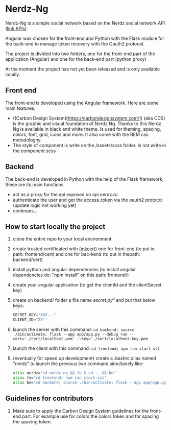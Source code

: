 # Nerdz-Ng

Nerdz-Ng is a simple social network based on the Nerdz social network API ([link APIs](https://api.nerdz.eu/docs)).

Angular was chosen for the front-end and Python with the Flask module for the back-end to manage token recovery with the Oauth2 protocol.

The project is divided into two folders, one for the front-end part of the application (Angular) and one for the back-end part (python proxy)

At the moment the project has not yet been released and is only available locally.

## Front end
The front-end is developed using the Angular framework. Here are some main features:
* ((Carbon Design System)[https://carbondesignsystem.com/]) (aka CDS) is the graphic and visual foundation of Nerdz Ng. Thanks to this Nerdz Ng is available in black and white theme. Is used for theming, spacing, colors, font, grid, icons and more. It also come with the BEM css metodologhy.
* The style of component is write on the /assets/scss folder. Is not write in the component scss

## Backend
The back-end is developed in Python with the help of the Flask framework, these are its main functions
* act as a proxy for the api exposed on api.nerdz.ru
* authenticate the user and get the access_token via the oauth2 protocol (update logic not working yet)
* continues...

## How to start locally the project
1. clone the entire repo to your local environment
2. create trusted certificated with ([mkcert](https://github.com/FiloSottile/mkcert)) one for front-end (to put in path: frontend/cert) and one for bac-kend (to put in thepath: backend/cert)
3. install python and angular dependencies (to install angular dependencies do: "npm install" on this path: frontend/)
4. create your angular application (to get the clientId and the clientSecret key)
5. create on backend/ folder a file name <i>secret.py"</i> and put that below keys:

    ```python
    SECRET_KEY="XXX..."
    CLIENT_ID="23"
    ```
6. launch the server with this command:
    ```cd backend; source ./bin/activate; flask --app app/app.py --debug run --cert='./cert/localhost.pem' --key='./cert/localhost-key.pem```
7. launch the client with this command:
    ```cd frontend; npm run start-ssl```
8. (eventually for speed up development) create a .bashrc alias named "nerdz" to launch the previous two command simultanely like:
    ```bash
    alias nerdz="cd nerdz-ng && fe & cd .. && be"
    alias fe="cd frontend; npm run start-ssl"
    alias be="cd backend; source ./bin/activate; flask --app app/app.py --debug run --cert='./cert/localhost.pem' --key='./cert/localhost-key.pem"
    ```

## Guidelines for contributors
1. Make sure to apply the Carbon Design System guidelines for the front-end part. For example use for colors the colors token and for spacing the spacing token. 